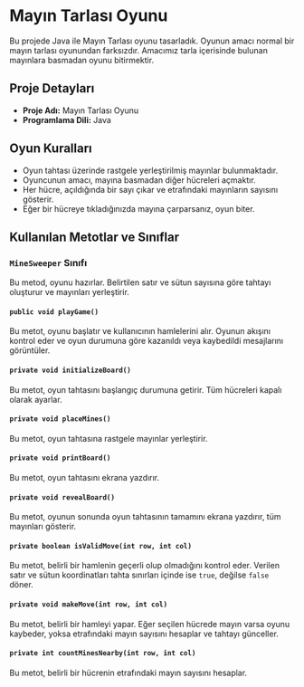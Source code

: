 # Mayın Tarlası Oyunu

Bu projede Java ile Mayın Tarlası oyunu tasarladık. Oyunun amacı normal bir mayın tarlası oyunundan farksızdır. Amacımız tarla içerisinde bulunan mayınlara basmadan oyunu bitirmektir.

## Proje Detayları

- **Proje Adı:** Mayın Tarlası Oyunu
- **Programlama Dili:** Java

## Oyun Kuralları

- Oyun tahtası üzerinde rastgele yerleştirilmiş mayınlar bulunmaktadır.
- Oyuncunun amacı, mayına basmadan diğer hücreleri açmaktır.
- Her hücre, açıldığında bir sayı çıkar ve  etrafındaki mayınların sayısını gösterir.
- Eğer bir hücreye tıkladığınızda mayına çarparsanız, oyun biter.

## Kullanılan Metotlar ve Sınıflar

### `MineSweeper` Sınıfı

Bu metod, oyunu hazırlar. Belirtilen satır ve sütun sayısına göre tahtayı oluşturur ve mayınları yerleştirir.

#### `public void playGame()`

Bu metot, oyunu başlatır ve kullanıcının hamlelerini alır. Oyunun akışını kontrol eder ve oyun durumuna göre kazanıldı veya kaybedildi mesajlarını görüntüler.

#### `private void initializeBoard()`

Bu metot, oyun tahtasını başlangıç durumuna getirir. Tüm hücreleri kapalı olarak ayarlar.

#### `private void placeMines()`

Bu metot, oyun tahtasına rastgele mayınlar yerleştirir.

#### `private void printBoard()`

Bu metot, oyun tahtasını ekrana yazdırır.

#### `private void revealBoard()`

Bu metot, oyunun sonunda oyun tahtasının tamamını ekrana yazdırır, tüm mayınları gösterir.

#### `private boolean isValidMove(int row, int col)`

Bu metot, belirli bir hamlenin geçerli olup olmadığını kontrol eder. Verilen satır ve sütun koordinatları tahta sınırları içinde ise `true`, değilse `false` döner.

#### `private void makeMove(int row, int col)`

Bu metot, belirli bir hamleyi yapar. Eğer seçilen hücrede mayın varsa oyunu kaybeder, yoksa etrafındaki mayın sayısını hesaplar ve tahtayı günceller.

#### `private int countMinesNearby(int row, int col)`

Bu metot, belirli bir hücrenin etrafındaki mayın sayısını hesaplar.
